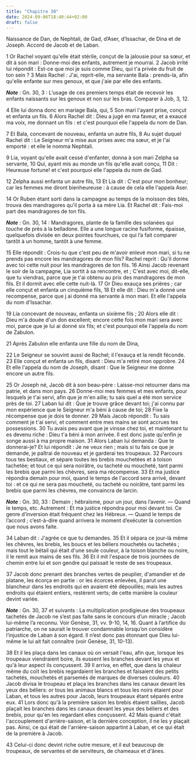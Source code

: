 ```yaml
---
title: "Chapitre 30"
date: 2024-09-06T18:40:44+02:00
draft: false
---
```



Naissance de Dan, de Nephtali, de Gad, d’Aser, d’Issachar, de Dina et de Joseph.
Accord de Jacob et de Laban.


1 Or Rachel voyant qu'elle était stérile, conçut de la jalousie pour sa sœur, et dit à son mari : Donne-moi des enfants, autrement je mourrai. 2 Jacob irrité lui répondit : Est-ce que moi je suis comme Dieu, qui t'a privée du fruit de ton sein ? 3 Mais Rachel : J'ai, reprit-elle, ma servante Bala : prends-la, afin qu'elle enfante sur mes genoux, et que j'aie par elle des enfants.

***Note*** :  Gn. 30, 3 : L’usage de ces premiers temps était de recevoir les enfants naissants sur les genoux et non sur les bras. Comparer à Job, 3, 12.

4 Elle lui donna donc en mariage Bala, qui, 5 Son mari l'ayant prise, conçut et enfanta un fils. 6 Alors Rachel dit : Dieu a jugé en ma faveur, et a exaucé ma voix, me donnant un fils : et c'est pourquoi elle l'appela du nom de Dan.


7 Et Bala, concevant de nouveau, enfanta un autre fils, 8 Au sujet duquel Rachel dit : Le Seigneur m'a mise aux prises avec ma sœur, et je l'ai emporté : et elle le nomma Nephtali.


9 Lia, voyant qu'elle avait cessé d'enfanter, donna à son mari Zelpha sa servante, 10 Qui, ayant mis au monde un fils qu'elle avait conçu, 11 Dit : Heureuse fortune! et c'est pourquoi elle l'appela du nom de Gad.


12 Zelpha aussi enfanta un autre fils, 13 Et Lia dit : C'est pour mon bonheur; car les femmes me diront bienheureuse : à cause de cela elle l'appela Aser.


14 Or Ruben étant sorti dans la campagne au temps de la moisson des blés, trouva des mandragores qu'il porta à sa mère Lia. Et Rachel dit : Fais-moi part des mandragores de ton fils.

***Note*** :  Gn. 30, 14 : Mandragores, plante de la famille des solanées qui touche de près à la belladone. Elle a une longue racine fusiforme, épaisse, quelquefois divisée en deux pointes fourchues, ce qui l’a fait comparer tantôt à un homme, tantôt à une femme.

15 Elle répondit : Crois-tu que c'est peu de m'avoir enlevé mon mari, si tu ne prends pas encore les mandragores de mon fils? Rachel reprit : Qu'il dorme avec toi cette nuit pour les mandragores de ton fils. 16 Ainsi Jacob revenant le soir de la campagne, Lia sortit à sa rencontre, et ; C'est avec moi, dit-elle, que tu viendras, parce que je t'ai obtenu au prix des mandragores de mon fils. Et il dormit avec elle cette nuit-là. 17 Or Dieu exauça ses prières ; car elle conçut et enfanta un cinquième fils, 18 Et elle dit : Dieu m'a donné une recompense, parce que j ai donné ma servante à mon mari. Et elle l'appela du nom d'Issachar.


19 Lia concevant de nouveau, enfanta un sixième fils ; 20 Alors elle dit : Dieu m'a douée d'un don excellent; encore cette fois mon mari sera avec moi, parce que je lui ai donné six fils; et c'est pourquoi elle l'appela du nom de Zabulon.


21 Après Zabulon elle enfanta une fille du nom de Dina,


22 Le Seigneur se souvint aussi de Rachel; il l'exauça et la rendit féconde. 23 Elle conçut et enfanta un fils, disant : Dieu m'a retiré mon opprobre. 24 Et elle l'appela du nom de Joseph, disant : Que le Seigneur me donne encore un autre fils.


25 Or Joseph né, Jacob dit à son beau-père : Laisse-moi retourner dans ma patrie, et dans mon pays. 26 Donne-moi mes femmes et mes enfants, pour lesquels je t'ai servi, afin que je m'en aille; tu sais quel a été mon service près de toi. 27 Laban lui dit : Que je trouve grâce devant toi; j'ai connu par mon expérience que le Seigneur m'a béni à cause de toi; 28 Fixe la récompense que je dois te donner. 29 Mais Jacob répondit : Tu sais comment je t'ai servi, et comment entre mes mains se sont accrues tes possessions. 30 Tu avais peu avant que je vinsse chez toi, et maintenant tu es devenu riche : Dieu t'a béni à mon arrivée. Il est donc juste qu'enfin je songe aussi à ma propre maison. 31 Alors Laban lui demanda : Que te donnerai-je? Et lui répondit : Je ne veux rien ; mais si tu fais ce que je demande, je paîtrai de nouveau et je garderai tes troupeaux. 32 Parcours tous tes bestiaux, et sépare toutes les brebis mouchetées et à toison tachetée; et tout ce qui sera noirâtre, ou tacheté ou moucheté, tant parmi les
brebis que parmi les chèvres, sera ma récompense. 33 Et ma justice répondra demain pour moi, quand le temps de l'accord sera arrivé, devant toi : et ce qui ne sera pas moucheté, ou tacheté ou noirâtre, tant parmi les brebis que parmi les chèvres, me convaincra de larcin.

***Note*** :  Gn. 30, 33 : Demain ; hébraïsme, pour un jour, dans l’avenir. ― Quand le temps, etc. Autrement : Et ma justice répondra pour moi devant toi. Ce genre d’inversion était fréquent chez les Hébreux. ― Quand le temps de l’accord ; c’est-à-dire quand arrivera le moment d’exécuter la convention que nous avons faite.

34 Laban dit : J'agrée ce que tu demandes. 35 Et il sépara ce jour-là même les chèvres, les brebis, les boucs et les béliers mouchetés ou tachetés ; mais tout le bétail qui était d'une seule couleur, à la toison blanche ou noire, il le remit aux mains de ses fils. 36 Et il mit l'espace de trois journées de chemin entre lui et son gendre qui paissait le reste de ses troupeaux.


37 Jacob donc prenant des branches vertes de peuplier, d'amandier et de platane, les écorça en partie : or les écorces enlevées, il parut une blancheur dans les endroits qui en avaient été dépouillés; mais les autres endroits qui étaient entiers, restèrent verts; de cette manière la couleur devint variée.

***Note*** :  Gn. 30, 37 et suivants : La multiplication prodigieuse des troupeaux tachetés de Jacob ne s’est pas faite sans le concours d’un miracle ; Jacob lui-même l’a reconnu. Voir Genèse, 31, vv. 9-10, 14, 16. Quant à l’artifice du patriarche, on ne saurait le trouver condamnable lorsqu’on considère l’injustice de Laban à son égard. Il n’est donc pas étonnant que Dieu lui-même le lui ait fait connaître (voir Genèse, 31, 10-13).

38 Et il les plaça dans les canaux où on versait l'eau, afin que, lorsque les troupeaux viendraient boire, ils eussent les branches devant les yeux et qu'à leur aspect ils conçussent. 39 Il arriva, en effet, que dans la chaleur même du coït les brebis regardaient les branches et faisaient des petits tachetés, mouchetés et parsemés de marques de diverses couleurs. 40 Jacob divisa le troupeau et plaça les branches dans les canaux devant les yeux des béliers: or tous les animaux blancs et tous les noirs étaient pour Laban, et tous les autres pour Jacob, leurs troupeaux étant séparés entre eux. 41 Lors donc qu'à la première saison les brebis étaient saillies, Jacob plaçait les branches dans les canaux devant les yeux des béliers et des brebis, pour qu'en les regardant elles conçussent. 42 Mais quand c'était l'accouplement d'arrière-saison, et la dernière conception, il ne les y plaçait pas. Ainsi, ce qui était de l'arrière-saison appartint à Laban, et ce qui était de la première à Jacob.


43 Celui-ci donc devint riche outre mesure, et il eut beaucoup de troupeaux, de servantes et de serviteurs, de chameaux et d'ânes.

